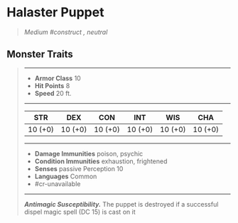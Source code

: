 # Halaster Puppet
>*Medium #construct , neutral*
## Monster Traits
>___
>- **Armor Class** 10
>- **Hit Points** 8
>- **Speed** 20 ft.
>___
>|STR|DEX|CON|INT|WIS|CHA|
>|:---:|:---:|:---:|:---:|:---:|:---:|
>|10 (+0)|10 (+0)|10 (+0)|10 (+0)|10 (+0)|10 (+0)|
>___
>- **Damage Immunities** poison, psychic
>- **Condition Immunities** exhaustion, frightened
>- **Senses** passive Perception 10
>- **Languages** Common
>- #cr-unavailable
>___
>***Antimagic Susceptibility.*** The puppet is destroyed if a successful dispel magic spell (DC 15) is cast on it